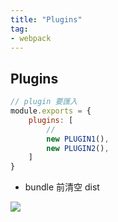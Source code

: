 ```yaml
---
title: "Plugins"
tag: 
- webpack
---
```


##  Plugins
```js
// plugin 要匯入
module.exports = {
	plugins: [
		// 
		new PLUGIN1(),
		new PLUGIN2(),
	]
}
```
- bundle 前清空 dist

![](webpack.md#^0f7254)